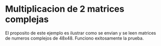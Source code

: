 # Multiplicacion de 2 matrices complejas

El proposito de este ejemplo es ilustrar como se envian y se leen matrices de numeros complejos de 48x48.
Funciono exitosamente la prueba.